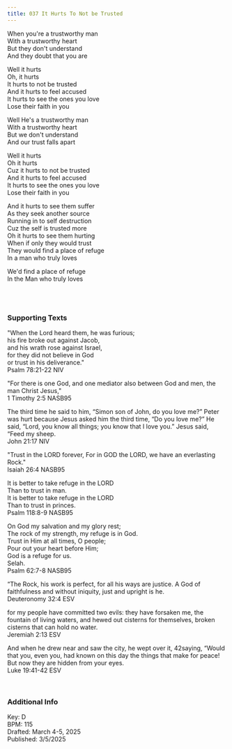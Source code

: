 ```yaml
---
title: 037 It Hurts To Not be Trusted
---
```


When you're a trustworthy man \
With a trustworthy heart \
But they don't understand \
And they doubt that you are 

Well it hurts \
Oh, it hurts \
It hurts to not be trusted \
And it hurts to feel accused \
It hurts to see the ones you love \
Lose their faith in you

Well He's a trustworthy man \
With a trustworthy heart \
But we don't understand \
And our trust falls apart 

Well it hurts \
Oh it hurts \
Cuz it hurts to not be trusted \
And it hurts to feel accused \
It hurts to see the ones you love \
Lose their faith in you 

And it hurts to see them suffer \
As they seek another source \
Running in to self destruction \
Cuz the self is trusted more \
Oh it hurts to see them hurting \
When if only they would trust \
They would find a place of refuge \
In a man who truly loves

We'd find a place of refuge \
In the Man who truly loves

<br /> 

### Supporting Texts ###

"When the Lord heard them, he was furious; \
his fire broke out against Jacob, \
and his wrath rose against Israel, \
for they did not believe in God \
or trust in his deliverance." \
Psalm 78:21-22 NIV

"For there is one God, and one mediator also between God and men, the man Christ Jesus," \
1 Timothy 2:5 NASB95

The third time he said to him, “Simon son of John, do you love me?” Peter was hurt because Jesus asked him the third time, “Do you love me?” He said, “Lord, you know all things; you know that I love you.” Jesus said, “Feed my sheep. \
John 21:17 NIV

"Trust in the LORD forever, For in GOD the LORD, we have an everlasting Rock." \
Isaiah 26:4 NASB95

It is better to take refuge in the LORD \
Than to trust in man. \
It is better to take refuge in the LORD \
Than to trust in princes. \
Psalm 118:8-9 NASB95

On God my salvation and my glory rest; \
The rock of my strength, my refuge is in God. \
Trust in Him at all times, O people; \
Pour out your heart before Him; \
God is a refuge for us. \
Selah. \
Psalm 62:7-8 NASB95

“The Rock, his work is perfect, for all his ways are justice. A God of faithfulness and without iniquity, just and upright is he. \
Deuteronomy 32:4 ESV

for my people have committed two evils: they have forsaken me, the fountain of living waters, and hewed out cisterns for themselves, broken cisterns that can hold no water. \
Jeremiah 2:13 ESV

And when he drew near and saw the city, he wept over it, 42saying, “Would that you, even you, had known on this day the things that make for peace! But now they are hidden from your eyes.\
Luke 19:41-42 ESV

<br />

### Additional Info

Key: D \
BPM: 115 \
Drafted: March 4-5, 2025 \
Published: 3/5/2025
